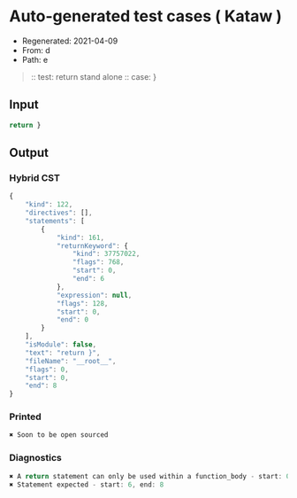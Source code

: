 # Auto-generated test cases ( Kataw )
- Regenerated: 2021-04-09
- From: d
- Path: e
> :: test: return stand alone
> :: case: }
## Input

`````js
return }
`````

## Output

### Hybrid CST

```javascript
{
    "kind": 122,
    "directives": [],
    "statements": [
        {
            "kind": 161,
            "returnKeyword": {
                "kind": 37757022,
                "flags": 768,
                "start": 0,
                "end": 6
            },
            "expression": null,
            "flags": 128,
            "start": 0,
            "end": 0
        }
    ],
    "isModule": false,
    "text": "return }",
    "fileName": "__root__",
    "flags": 0,
    "start": 0,
    "end": 8
}
```

### Printed

```javascript
✖ Soon to be open sourced
```

### Diagnostics

```javascript
✖ A return statement can only be used within a function_body - start: 0, end: 6
✖ Statement expected - start: 6, end: 8

```

